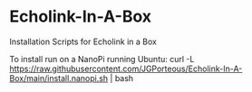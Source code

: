 # Echolink-In-A-Box

Installation Scripts for Echolink in a Box


To install run on a NanoPi running Ubuntu:
curl -L https://raw.githubusercontent.com/JGPorteous/Echolink-In-A-Box/main/install.nanopi.sh | bash
